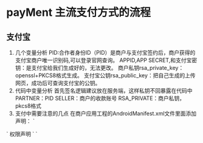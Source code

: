 # payMent 主流支付方式的流程
## 支付宝
1. 几个变量分析
PID:合作者身份ID（PID）是商户与支付宝签约后，商户获得的支付宝商户唯一识别码,可以登录官网查询。
APPID,APP SECRET,和支付宝密钥：是支付宝给我们生成好的，无法更改。
商户私钥rsa_private_key：openssl+PKCS8格式生成。
支付宝公钥rsa_public_key：把自己生成的上传网页，成功后可查询支付宝的公钥。
2. 代码中变量分析
首先签名逻辑建议放在服务端，这样私钥不回暴露在代码中
PARTNER：PID
SELLER：商户的收款账号
RSA_PRIVATE：商户私钥，pkcs8格式
3. 支付中需要注意的几点
在商户应用工程的AndroidManifest.xml文件里面添加声明：
 ` <activity
            android:name="com.alipay.sdk.app.H5PayActivity"
            android:configChanges="orientation|keyboardHidden|navigation"
            android:exported="false"
            android:screenOrientation="behind" >
</activity>
<activity
            android:name="com.alipay.sdk.auth.AuthActivity"
            android:configChanges="orientation|keyboardHidden|navigation"
            android:exported="false"
            android:screenOrientation="behind" >
 </activity> `
 权限声明
` <uses-permission android:name="android.permission.INTERNET" />
<uses-permission android:name="android.permission.ACCESS_NETWORK_STATE" />
<uses-permission android:name="android.permission.ACCESS_WIFI_STATE" />
<uses-permission android:name="android.permission.READ_PHONE_STATE" />
<uses-permission android:name="android.permission.WRITE_EXTERNAL_STORAGE" /> `
